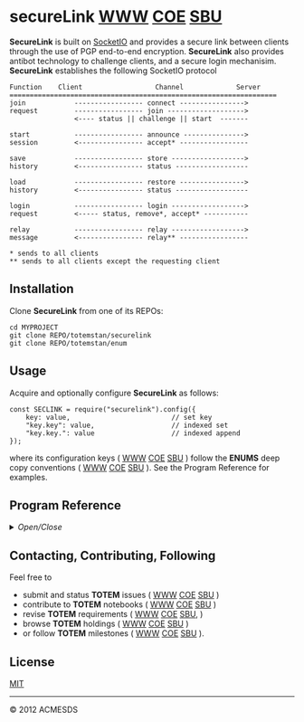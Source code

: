 # secureLink [WWW](https://github.com/totemstan/securelink)  [COE](https://sc.appdev.proj.coe/acmesds/securelink)  [SBU](https://gitlab.west.nga.ic.gov/acmesds/securelink)

**SecureLink** is built on [SocketIO](https://github.com/totemstan/socketio) and provides a secure link between clients 
through the use of PGP end-to-end encryption.  **SecureLink** also provides antibot technology to challenge clients, 
and a secure login mechanisim.  **SecureLink** establishes the following SocketIO protocol

	Function	Client					Channel 			Server
	==================================================================
	join			----------------- connect ---------------->
	request			----------------- join ------------------->
					<---- status || challenge || start	-------
	
	start			----------------- announce --------------->
	session			<---------------- accept* -----------------
	
	save			----------------- store ------------------>
	history			<---------------- status ------------------
	
	load			----------------- restore ---------------->
	history			<---------------- status ------------------
	
	login			----------------- login ------------------>
	request			<----- status, remove*, accept* -----------
					
	relay			----------------- relay ------------------>
	message			<---------------- relay** -----------------
	
	* sends to all clients
	** sends to all clients except the requesting client
	
## Installation

Clone **SecureLink** from one of its REPOs:

	cd MYPROJECT
	git clone REPO/totemstan/securelink
	git clone REPO/totemstan/enum

## Usage

Acquire and optionally configure **SecureLink** as follows:

	const SECLINK = require("securelink").config({
		key: value, 						// set key
		"key.key": value, 					// indexed set
		"key.key.": value					// indexed append
	});
	
where its configuration keys (
[WWW](http://totem.zapto.org/shares/prm/totem/index.html) 
[COE](https://totem.west.ile.nga.ic.gov/shares/prm/totem/index.html) 
[SBU](https://totem.nga.mil/shares/prm/totem/index.html)
)
follow the **ENUMS** deep copy conventions (
[WWW](https://github.com/totemstan/enum) 
[COE](https://sc.appdev.proj.coe/acmesds/enum) 
[SBU](https://gitlab.west.nga.ic.gov/acmesds/enum)
).
See the Program Reference for examples.

						  
## Program Reference
<details>
<summary>
<i>Open/Close</i>
</summary>
## Modules

<dl>
<dt><a href="#module_SECLINK">SECLINK</a></dt>
<dd><p>Provides a private (end-to-end encrypted) message link between trusted clients and secure logins. </p>
<p>This module documented in accordance with <a href="https://jsdoc.app/">jsdoc</a>.</p>
<h2 id="env-dependencies">Env Dependencies</h2>
<pre><code>LINK_PASS = passphrase to encrypt user passwords [&quot;securePass&quot;]
LINK_HOST = name of secure link host [&quot;secureHost&quot;]
</code></pre>
</dd>
<dt><a href="#module_SECLINK-CLIENT">SECLINK-CLIENT</a></dt>
<dd><p>Provides UIs for operating private (end-to-end encrypted) messaging link 
between trusted clients.  </p>
<p>This module documented in accordance with <a href="https://jsdoc.app/">jsdoc</a>.</p>
<p>The UIs herein are created in the /site.jade and support:</p>
<pre><code>+ client login/out/reset operations
+ SecureLink and dbSync sockets (Kill, Sockets, Join)
+ data encryption (GenKeys, Encrypt, Decrypt, Encode, Decode)
</code></pre>
</dd>
</dl>

<a name="module_SECLINK"></a>

## SECLINK
Provides a private (end-to-end encrypted) message link between trusted clients and secure logins. 

This module documented in accordance with [jsdoc](https://jsdoc.app/).

## Env Dependencies
									  
	LINK_PASS = passphrase to encrypt user passwords ["securePass"]
	LINK_HOST = name of secure link host ["secureHost"]

**Requires**: <code>module:[enums](https://github.com/totemstan/enums)</code>, <code>module:[socketio](https://github.com/totemstan/socketio)</code>, <code>module:[socket.io](https://www.npmjs.com/package/socket.io)</code>, <code>module:[crypto](https://nodejs.org/docs/latest/api/)</code>  
**Author**: [ACMESDS](https://totemstan.github.io)  
**Example**  
```js
On the server:

	const
		SECLINK = require("securelink");

	SECLINK.config({
		server: server,
		sqlThread: sqlThread,
		guest: {....}
	});
								
	const
		{ sio } = SECLINK;
	
	sio.emit( "update", { // send update request
	});	
						

On the client:
	
	// <script src="securelink-client.js"></script>
	
	Sockets({	// establish sockets
		update: req => {	// intercept update request
			console.log("update", req);
		}, 

		// other sockets as needed ...
	});
```

* [SECLINK](#module_SECLINK)
    * [.host](#module_SECLINK.host)
    * [.isTrusted()](#module_SECLINK.isTrusted)
    * [.Login(login, cb)](#module_SECLINK.Login)
    * [.testClient(client, guess, res)](#module_SECLINK.testClient)
    * [.config()](#module_SECLINK.config)

<a name="module_SECLINK.host"></a>

### SECLINK.host
Domain name of host for attributing domain-owned accounts.

**Kind**: static property of [<code>SECLINK</code>](#module_SECLINK)  
<a name="module_SECLINK.isTrusted"></a>

### SECLINK.isTrusted()
Test if an account is "trusted" to use the secure com channel.

**Kind**: static method of [<code>SECLINK</code>](#module_SECLINK)  
<a name="module_SECLINK.Login"></a>

### SECLINK.Login(login, cb)
Start a secure link and return the user profile corresponding for the supplied 
	account/password login.  The provided callback LOGIN(err,profile) where LOGIN =  
	resetPassword || newAccount || newSession || guestSession determines the login session
	type being requested.

**Kind**: static method of [<code>SECLINK</code>](#module_SECLINK)  
**Cfg**: <code>Function</code>  

| Param | Type | Description |
| --- | --- | --- |
| login | <code>String</code> | account/password credentials |
| cb | <code>function</code> | callback (err,profile) to process the session |

<a name="module_SECLINK.testClient"></a>

### SECLINK.testClient(client, guess, res)
Test response of client during a session challenge.

**Kind**: static method of [<code>SECLINK</code>](#module_SECLINK)  

| Param | Type | Description |
| --- | --- | --- |
| client | <code>String</code> | name of client being challenged |
| guess | <code>String</code> | guess provided by client |
| res | <code>function</code> | response callback( "pass" || "fail" || "retry" ) |

<a name="module_SECLINK.config"></a>

### SECLINK.config()
Establish socketio channels for the SecureIntercom link (at store,restore,login,relay,status,
	sync,join,exit,content) and the insecure dbSync link (at select,update,insert,delete).

**Kind**: static method of [<code>SECLINK</code>](#module_SECLINK)  
<a name="module_SECLINK-CLIENT"></a>

## SECLINK-CLIENT
Provides UIs for operating private (end-to-end encrypted) messaging link 
between trusted clients.  

This module documented in accordance with [jsdoc](https://jsdoc.app/).

The UIs herein are created in the /site.jade and support:

	+ client login/out/reset operations
	+ SecureLink and dbSync sockets (Kill, Sockets, Join)
	+ data encryption (GenKeys, Encrypt, Decrypt, Encode, Decode)

**Requires**: <code>module:socketio</code>, <code>module:openpgp</code>, <code>module:uibase</code>  
**Author**: [ACMESDS](https://totemstan.github.io)  
</details>

## Contacting, Contributing, Following

Feel free to 
* submit and status **TOTEM** issues (
[WWW](http://totem.zapto.org/issues.view) 
[COE](https://totem.west.ile.nga.ic.gov/issues.view) 
[SBU](https://totem.nga.mil/issues.view)
)  
* contribute to **TOTEM** notebooks (
[WWW](http://totem.zapto.org/shares/notebooks/) 
[COE](https://totem.west.ile.nga.ic.gov/shares/notebooks/) 
[SBU](https://totem.nga.mil/shares/notebooks/)
)  
* revise **TOTEM** requirements (
[WWW](http://totem.zapto.org/reqts.view) 
[COE](https://totem.west.ile.nga.ic.gov/reqts.view) 
[SBU](https://totem.nga.mil/reqts.view), 
)  
* browse **TOTEM** holdings (
[WWW](http://totem.zapto.org/) 
[COE](https://totem.west.ile.nga.ic.gov/) 
[SBU](https://totem.nga.mil/)
)  
* or follow **TOTEM** milestones (
[WWW](http://totem.zapto.org/milestones.view) 
[COE](https://totem.west.ile.nga.ic.gov/milestones.view) 
[SBU](https://totem.nga.mil/milestones.view)
).

## License

[MIT](LICENSE)

* * *

&copy; 2012 ACMESDS

